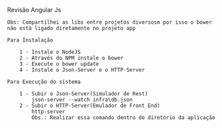 Revisão Angular Js
	
	Obs: Compartilhei as libs entre projetos diversosm por isso o bower não está ligado diretamente no projeto app
	
	Para Instalação
	
		1 - Instale o NodeJS
		2 - Através do NPM instale o bower
		3 - Execute o bower update
		4 - Instale o Json-Server e o HTTP-Server
	
	Para Execução do sistema
	
		1 - Subir o Json-Server(Simulador de Rest)
			json-server --watch infra\db.json
		2 - Subir o HTTP-Server(Emulador de Front End)
			http-server 
			Obs.: Realizar essa comando dentro do diretório da aplicação